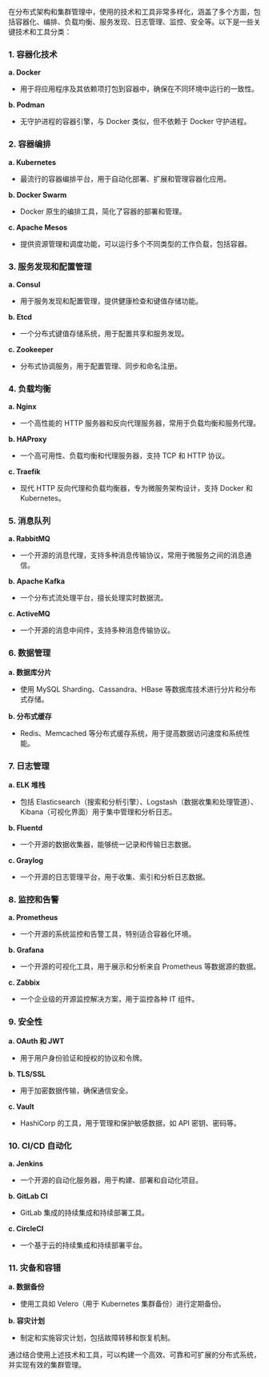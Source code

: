 在分布式架构和集群管理中，使用的技术和工具非常多样化，涵盖了多个方面，包括容器化、编排、负载均衡、服务发现、日志管理、监控、安全等。以下是一些关键技术和工具分类：

### 1. 容器化技术

**a. Docker**
- 用于将应用程序及其依赖项打包到容器中，确保在不同环境中运行的一致性。

**b. Podman**
- 无守护进程的容器引擎，与 Docker 类似，但不依赖于 Docker 守护进程。

### 2. 容器编排

**a. Kubernetes**
- 最流行的容器编排平台，用于自动化部署、扩展和管理容器化应用。

**b. Docker Swarm**
- Docker 原生的编排工具，简化了容器的部署和管理。

**c. Apache Mesos**
- 提供资源管理和调度功能，可以运行多个不同类型的工作负载，包括容器。

### 3. 服务发现和配置管理

**a. Consul**
- 用于服务发现和配置管理，提供健康检查和键值存储功能。

**b. Etcd**
- 一个分布式键值存储系统，用于配置共享和服务发现。

**c. Zookeeper**
- 分布式协调服务，用于配置管理、同步和命名注册。

### 4. 负载均衡

**a. Nginx**
- 一个高性能的 HTTP 服务器和反向代理服务器，常用于负载均衡和服务代理。

**b. HAProxy**
- 一个高可用性、负载均衡和代理服务器，支持 TCP 和 HTTP 协议。

**c. Traefik**
- 现代 HTTP 反向代理和负载均衡器，专为微服务架构设计，支持 Docker 和 Kubernetes。

### 5. 消息队列

**a. RabbitMQ**
- 一个开源的消息代理，支持多种消息传输协议，常用于微服务之间的消息通信。

**b. Apache Kafka**
- 一个分布式流处理平台，擅长处理实时数据流。

**c. ActiveMQ**
- 一个开源的消息中间件，支持多种消息传输协议。

### 6. 数据管理

**a. 数据库分片**
- 使用 MySQL Sharding、Cassandra、HBase 等数据库技术进行分片和分布式存储。

**b. 分布式缓存**
- Redis、Memcached 等分布式缓存系统，用于提高数据访问速度和系统性能。

### 7. 日志管理

**a. ELK 堆栈**
- 包括 Elasticsearch（搜索和分析引擎）、Logstash（数据收集和处理管道）、Kibana（可视化界面）用于集中管理和分析日志。

**b. Fluentd**
- 一个开源的数据收集器，能够统一记录和传输日志数据。

**c. Graylog**
- 一个开源的日志管理平台，用于收集、索引和分析日志数据。

### 8. 监控和告警

**a. Prometheus**
- 一个开源的系统监控和告警工具，特别适合容器化环境。

**b. Grafana**
- 一个开源的可视化工具，用于展示和分析来自 Prometheus 等数据源的数据。

**c. Zabbix**
- 一个企业级的开源监控解决方案，用于监控各种 IT 组件。

### 9. 安全性

**a. OAuth 和 JWT**
- 用于用户身份验证和授权的协议和令牌。

**b. TLS/SSL**
- 用于加密数据传输，确保通信安全。

**c. Vault**
- HashiCorp 的工具，用于管理和保护敏感数据，如 API 密钥、密码等。

### 10. CI/CD 自动化

**a. Jenkins**
- 一个开源的自动化服务器，用于构建、部署和自动化项目。

**b. GitLab CI**
- GitLab 集成的持续集成和持续部署工具。

**c. CircleCI**
- 一个基于云的持续集成和持续部署平台。

### 11. 灾备和容错

**a. 数据备份**
- 使用工具如 Velero（用于 Kubernetes 集群备份）进行定期备份。

**b. 容灾计划**
- 制定和实施容灾计划，包括故障转移和恢复机制。

通过结合使用上述技术和工具，可以构建一个高效、可靠和可扩展的分布式系统，并实现有效的集群管理。